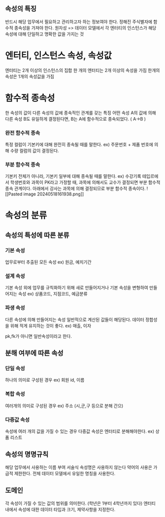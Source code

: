 ## 속성의 특징
반드시 해당 업무에서 필요하고 관리하고자 하는 정보여야 한다.
정해진 주식별자에 함수적 종속성을 가져야 한다. 
원자성 => 데이터 모델에서 각 엔터티의 인스턴스가 해당 속성에 대해 단일하고 명확한 값을 가지는 것
# 엔터티, 인스턴스 속성, 속성값
엔터티는 2개 이상의 인스턴스의 집합
한 개의 엔터티는 2개 이상의 속성을 가짐
한개의 속성은 1개의 속성값을 가짐

# 함수적 종속성
한 속성의 값이 다른 속성의 값에 종속적인 관계를 갖는 특징
어떤 속성 A의 값에 의해 다른 속성 B도 유일하게 결정된다면, B는 A에 함수적으로 종속되었다. ( A->B )
### 완전 함수적 종속
특정 컬럼이 기본키에 대해 완전히 종속될 때를 말한다.
ex) 주문번호 + 제품 번호에 의해 수량 컬럼의 값이 결정된다.
### 부분 함수적 종속
기본키 전체가 아니라, 기본키 일부에 대해 종속될 때를 말한다.
ex) 수강기록 테입르에서 학생번호와 과목이 PK라고 가정할 때, 과목에 의해서도 교수가 결정되면 부분 함수적 종속 관계이다.
아래에서 강사는 과목에 의해 결정되므로 부분 함수적 종속이다.
![[Pasted image 20240518161938.png]]

# 속성의 분류
## 속성의 특성에 따른 분류
### 기본 속성
업무로부터 추출된 모든 속성
ex) 원금, 예치기간
### 설계 속성
기본 속성 외에 업무를 규칙화하기 위해 새로 만들어지거나 기본 속성을 변형하여 만들어지는 속성
ex) 상품코드, 지점코드, 예금분류
### 파생 속성
다른 속성에 의해 만들어지는 속성
일반적으로 계산된 값들이 해당된다.
데이터 정합성을 위해 적게 유지하는 것이 좋다.
ex) 매출, 이자


pk,fk가 아니면 일반속성이라고 한다.
## 분해 여부에 따른 속성
### 단일 속성
하나의 의미로 구성된 경우
ex) 회원 id, 이름
### 복합 속성
여러개의 의미로 구성된 경우
ex) 주소 (시,군,구 등으로 분해 간으)
### 다중값 속성
속성에 여러 개의 값을 가질 수 있는 경우
다중값 속성은 엔터티로 분해해야한다.
ex) 상품 리스트

## 속성의 명명규칙
해당 업무에서 사용하는 이름 부여
서술식 속성명은 사용하지 않는다
약어의 사용은 가급적 제한한다.
전체 데이터 모델에서 유일한 명칭을 사용한다.

## 도메인
각 속성이 가질 수 있는 값의 범위를 의미한다. (학년은 1부터 4학년까지 있다)
엔터티 내에서 속성에 대한 데이터 타입과 크기, 제약사항을 지정한다.